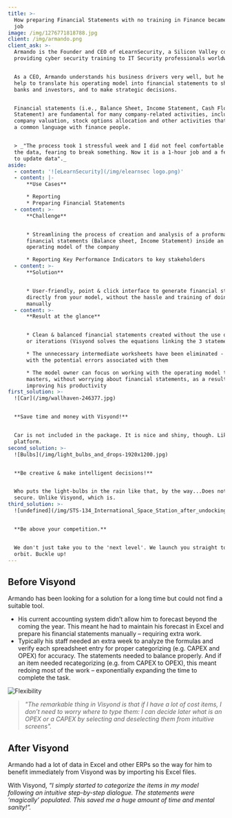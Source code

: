 ```yaml
---
title: >-
  How preparing Financial Statements with no training in Finance became a 1-hour
  job
image: /img/1276771818788.jpg
client: /img/armando.png
client_ask: >-
  Armando is the Founder and CEO of eLearnSecurity, a Silicon Valley company
  providing cyber security training to IT Security professionals worldwide.


  As a CEO, Armando understands his business drivers very well, but he needed
  help to translate his operating model into financial statements to share with
  banks and investors, and to make strategic decisions.


  Financial statements (i.e., Balance Sheet, Income Statement, Cash Flow
  Statement) are fundamental for many company-related activities, including
  company valuation, stock options allocation and other activities that require
  a common language with finance people.


  > _"The process took 1 stressful week and I did not feel comfortable to update
  the data, fearing to break something. Now it is a 1-hour job and a few clicks
  to update data"._
aside:
  - content: '![eLearnSecurity](/img/elearnsec logo.png)'
  - content: |-
      **Use Cases**

      * Reporting
      * Preparing Financial Statements
  - content: >-
      **Challenge**


      * Streamlining the process of creation and analysis of a proforma
      financial statements (Balance sheet, Income Statement) inside an existing
      operating model of the company

      * Reporting Key Performance Indicators to key stakeholders
  - content: >-
      **Solution**


      * User-friendly, point & click interface to generate financial statements
      directly from your model, without the hassle and training of doing it
      manually
  - content: >-
      **Result at the glance**


      * Clean & balanced financial statements created without the use of plugs
      or iterations (Visyond solves the equations linking the 3 statements)

      * The unnecessary intermediate worksheets have been eliminated - together
      with the potential errors associated with them

      * The model owner can focus on working with the operating model that he
      masters, without worrying about financial statements, as a result
      improving his productivity
first_solution: >-
  ![Car](/img/wallhaven-246377.jpg)


  **Save time and money with Visyond!**


  Car is not included in the package. It is nice and shiny, though. Like our
  platform.
second_solution: >-
  ![Bulbs](/img/light_bulbs_and_drops-1920x1200.jpg)


  **Be creative & make intelligent decisions!**


  Who puts the light-bulbs in the rain like that, by the way...Does not look
  secure. Unlike Visyond, which is.
third_solution: >-
  ![undefined](/img/STS-134_International_Space_Station_after_undocking.jpg)


  **Be above your competition.**


  We don't just take you to the 'next level'. We launch you straight to the high
  orbit. Buckle up!
---
```

## Before Visyond

Armando has been looking for a solution for a long time but could not find a suitable tool.

* His current accounting system didn’t allow him to forecast beyond the coming the year. This meant he had to maintain his forecast in Excel and prepare his financial statements manually – requiring extra work.
* Typically his staff needed an extra week to analyze the formulas and verify each spreadsheet entry for proper categorizing (e.g. CAPEX and OPEX) for accuracy. The statements needed to balance properly. And if an item needed recategorizing (e.g. from CAPEX to OPEX), this meant redoing most of the work – exponentially expanding the time to complete the task.

![Flexibility](/img/flexibility.png)



> _"The remarkable thing in Visyond is that if I have a lot of cost items, I don’t need to worry where to type them: I can decide later what is an OPEX or a CAPEX by selecting and deselecting them from intuitive screens"._

## After Visyond

Armando had a lot of data in Excel and other ERPs so the way for him to benefit immediately from Visyond was by importing his Excel files.

With Visyond, _“I simply started to categorize the items in my model following an intuitive step-by-step dialogue. The statements were ‘magically’ populated. This saved me a huge amount of time and mental sanity!”._
